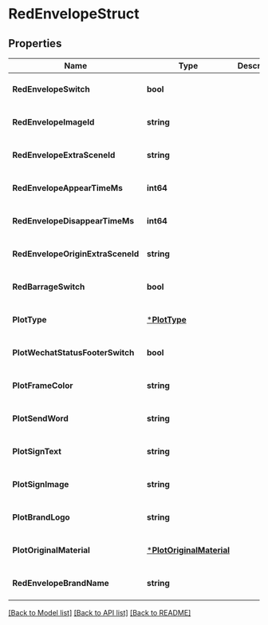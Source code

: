 # RedEnvelopeStruct

## Properties
Name | Type | Description | Notes
------------ | ------------- | ------------- | -------------
**RedEnvelopeSwitch** | **bool** |  | [optional] [default to null]
**RedEnvelopeImageId** | **string** |  | [optional] [default to null]
**RedEnvelopeExtraSceneId** | **string** |  | [optional] [default to null]
**RedEnvelopeAppearTimeMs** | **int64** |  | [optional] [default to null]
**RedEnvelopeDisappearTimeMs** | **int64** |  | [optional] [default to null]
**RedEnvelopeOriginExtraSceneId** | **string** |  | [optional] [default to null]
**RedBarrageSwitch** | **bool** |  | [optional] [default to null]
**PlotType** | [***PlotType**](PlotType.md) |  | [optional] [default to null]
**PlotWechatStatusFooterSwitch** | **bool** |  | [optional] [default to null]
**PlotFrameColor** | **string** |  | [optional] [default to null]
**PlotSendWord** | **string** |  | [optional] [default to null]
**PlotSignText** | **string** |  | [optional] [default to null]
**PlotSignImage** | **string** |  | [optional] [default to null]
**PlotBrandLogo** | **string** |  | [optional] [default to null]
**PlotOriginalMaterial** | [***PlotOriginalMaterial**](plot_original_material.md) |  | [optional] [default to null]
**RedEnvelopeBrandName** | **string** |  | [optional] [default to null]

[[Back to Model list]](../README.md#documentation-for-models) [[Back to API list]](../README.md#documentation-for-api-endpoints) [[Back to README]](../README.md)


